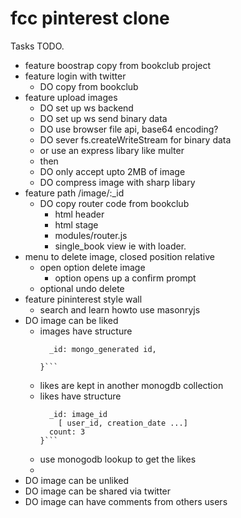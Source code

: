 # fcc pinterest clone

Tasks TODO.
  - feature boostrap copy from bookclub project
  - feature login  with twitter
    - DO copy from bookclub
  - feature upload images
    - DO set up ws backend
    - DO set up ws send binary data
    - DO use browser file api, base64 encoding?
    - DO sever fs.createWriteStream for binary data
    - or use an express libary like multer
    - then
    - DO only accept upto 2MB of image
    - DO compress image with sharp libary
  - feature path /image/:_id
    - DO copy router code from bookclub
      - html header
      - html stage
      - modules/router.js
      - single_book view ie with loader.
  - menu to delete image, closed position relative
    - open option delete image
      - option opens up a confirm prompt
    - optional undo delete
  - feature pininterest style wall
    - search and learn howto use masonryjs
  - DO image can be liked
    - images have structure
      ```{
        _id: mongo_generated id,

      }```
    - likes are kept in another monogdb collection
    - likes have structure
      ```{
        _id: image_id
          [ user_id, creation_date ...]
        count: 3
      }```
    - use monogodb lookup to get the likes
    -
  - DO image can be unliked
  - DO image can be shared via twitter
  - DO image can have comments from others users
